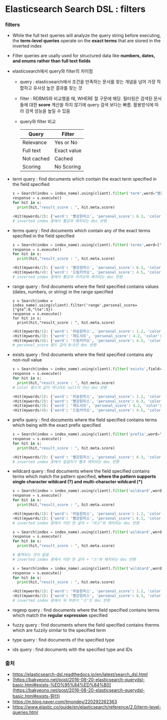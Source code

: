 # Elasticsearch Search DSL : filters

### filters

- While the full text queries will analyze the query string before executing, the **term-level queries** operate on the **exact terms** that are stored in the inverted index
- Filter queries are usally used for structured data like **numbers, dates, and enums rather than full text fields**

- elasticsearch에서 query와 filter의 차이점

  - query : elasticsearch에서 조건을 만족하는 문서를 찾는 개념을 넘어 가장 적합하고 유사성 높은 결과를 찾는 것
  - filter : RDBMS와 비교했을 때, WHERE 절 구문에 해당. 필터링은 검색된 문서들에 대한 **score** 계산을 하지 않기에 query 검색 보다는 빠름. 활용방식에 따라 검색 성능을 높일 수 있음

  - query와 filter 비교

    | Query      | Filter      |
    | ---------- | ----------- |
    | Relevance  | Yes or No   |
    | Full text  | Exact value |
    | Not cached | Cached      |
    | Scoring    | No Scoring  |


- term query : find documents which contain the exact term specified in the field specified

  ```python
  s = Search(index = index_name).using(client).filter('term',word="빨강")
  response = s.execute()
  for hit in s:
  	print(hit,"result_score : ", hit.meta.score)
  ```

  ```python
  <Hit(mywords/2): {'word': '빨강원피스', 'personal_score': 6.3, 'color': '주황'}>
  # inverted index 중에서 빨강과 매치되는 doc 반환
  ```

- terms query : find documents which contain any of the exact terms specified in the field specified

  ```python
  s = Search(index = index_name).using(client).filter('terms',word=["빨강","카카오"])
  response = s.execute()
  for hit in s:
  	print(hit,"result_score : ", hit.meta.score)
  ```

  ```python
  <Hit(mywords/2): {'word': '빨강원피스', 'personal_score': 6.3, 'color': '주황'}>
  <Hit(mywords/4): {'word': '드림카카오', 'personal_score': 4.5, 'color': '초록'}>
  # inverted index 중에서 빨강과 카카오와 매치되는 doc 반환
  ```

- range query : find documents where the field specified contains values (dates, numbers, or string) in the range specified

  ```
  s = Search(index = index_name).using(client).filter('range',personal_score={"gte":0,"lte":5})
  response = s.execute()
  for hit in s:
  	print(hit,"result_score : ", hit.meta.score)
  ```

  ```python
  <Hit(mywords/1): {'word': '하늘원피스', 'personal_score': 1.2, 'color': '빨강'}>
  <Hit(mywords/3): {'word': '제도샤프', 'personal_score': 4.2, 'color': '노랑'}>
  <Hit(mywords/4): {'word': '드림카카오', 'personal_score': 4.5, 'color': '초록'}>
  # personal_score 필드 값이 0~5인 doc 반환
  ```

- exists query : find documents where the field specified contains any non-null value

  ```python
  s = Search(index = index_name).using(client).filter('exists',field="color")
  response = s.execute()
  for hit in s:
  	print(hit,"result_score : ", hit.meta.score)
  # color 필드의 값이 하나라도 null이 아닌 doc 반환
  ```

  ```python
  <Hit(mywords/1): {'word': '하늘원피스', 'personal_score': 1.2, 'color': '빨강'}>
  <Hit(mywords/2): {'word': '빨강원피스', 'personal_score': 6.3, 'color': '주황'}>
  <Hit(mywords/3): {'word': '제도샤프', 'personal_score': 4.2, 'color': '노랑'}>
  <Hit(mywords/4): {'word': '드림카카오', 'personal_score': 4.5, 'color': '초록'}>
  ```

- prefix query : find documents where the field specified contains terms which being with the exact prefix specified

  ```python
  s = Search(index = index_name).using(client).filter('prefix',word="빨")
  response = s.execute()
  for hit in s:
  	print(hit,"result_score : ", hit.meta.score)
  ```

  ```python
  <Hit(mywords/2): {'word': '빨강원피스', 'personal_score': 6.3, 'color': '주황'}>
  # inverted index 중에서 앞글자가 빨과 매치되는 doc 반환
  ```

- wildcard query : find documents where the field specified contains terms which match the pattern specified, **where the pattern supports single character wildcard (?) and multi-character wildcard (*)**

  ```python
  s = Search(index = index_name).using(client).filter('wildcard',word="?피스")
  response = s.execute()
  for hit in s:
  	print(hit,"result_score : ", hit.meta.score)
  ```

  ```python
  <Hit(mywords/1): {'word': '하늘원피스', 'personal_score': 1.2, 'color': '빨강'}>
  <Hit(mywords/2): {'word': '빨강원피스', 'personal_score': 6.3, 'color': '주황'}>
  # inverted index 중에서 어떤 한 글자 + "피스"와 매치되는 doc 반환
  ```

  ```python
  s = Search(index = index_name).using(client).filter('wildcard',word="?스") 
  response = s.execute()
  for hit in s:
  	print(hit,"result_score : ", hit.meta.score)
  ```

  ```python
  # 출력되는 것이 없음
  # inverted index 중에서 어떤 한 글자 + "스"와 매치되는 doc 반환
  ```

  ```python
  s = Search(index = index_name).using(client).filter('wildcard',word="*스") 
  response = s.execute()
  for hit in s:
  	print(hit,"result_score : ", hit.meta.score)
  ```

  ```python
  <Hit(mywords/1): {'word': '하늘원피스', 'personal_score': 1.2, 'color': '빨강'}>
  <Hit(mywords/2): {'word': '빨강원피스', 'personal_score': 6.3, 'color': '주황'}>
  # inverted index 중에서 뒤 부분이 "스"인 doc 반환
  ```

-  regexp query : find documents where the field specified contains terms which match the **regular expression** specified
- fuzzy query : find documents where the field specified contains therms which are fuzzily similar to the specified term
- type query : find documents of the specified type
- ids query : find documents with the specified type and IDs

### 출처

- https://elasticsearch-dsl.readthedocs.io/en/latest/search_dsl.html
- [https://bakyeono.net/post/2016-08-20-elasticsearch-querydsl-basic.html#exists-%ED%95%84%ED%84%B0](https://bakyeono.net/post/2016-08-20-elasticsearch-querydsl-basic.html#exists-필터)
- https://m.blog.naver.com/tmondev/220292262363
- https://www.elastic.co/guide/en/elasticsearch/reference/2.0/term-level-queries.html
